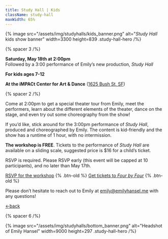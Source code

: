 ```yaml
---
title: Study Hall | Kids
className: study-hall
maxWidth: 65%
---
```


{% image
   src="/assets/img/studyhalls/kids_banner.png"
   alt="_Study Hall_ kids show banner"
   width=3300
   height=839
   .study-hall-hero /%}

{% spacer 3 /%}

**Saturday, May 18th at 2:00pm**  
Followed by a 3:00 performance of Emily’s new production, _Study Hall_

**For kids ages 7-12**

**At the iMPACt Center for Art & Dance** ([1625 Bush St, SF](https://maps.app.goo.gl/Ljfa6bGUendWo9vU7))

{% spacer 2 /%}

Come at 2:00pm to get a special theater tour from Emily, meet the performers, learn about the different elements of the theater, dance on the stage, and even try out some choreography from the show!

If you’d like, stick around for the 3:00pm performance of _Study Hall_, produced and choreographed by Emily. The content is kid-friendly and the show has a runtime of 1 hour, with no intermission.

**The workshop is FREE**. Tickets to the performance of _Study Hall_ are available on a sliding scale, suggested price is $16 for a child’s ticket.

RSVP is required. Please RSVP early (this event will be capped at 10 participants), and no later than May 17th.

[RSVP for the workshop](https://docs.google.com/forms/d/e/1FAIpQLScipnf53VnrKaew-YbCrrSvP5iO3gdJQtubnSFlLy_4WU6Prg/viewform?usp=sf_link) {% .btn-old %}
[Get tickets to _Four by Four_](https://docs.google.com/forms/d/e/1FAIpQLScipnf53VnrKaew-YbCrrSvP5iO3gdJQtubnSFlLy_4WU6Prg/viewform?usp=sf_link) {% .btn-old %}

Please don’t hesitate to reach out to Emily at [emily@emilyhansel.me](mailto:emily@emilyhansel.me) with any questions!

[←back](/studyhall)

{% spacer 6 /%}

{% image src="/assets/img/studyhalls/bottom_banner.png" alt="Headshot of Emily Hansel" width=9000 height=297 .study-hall-hero /%}
